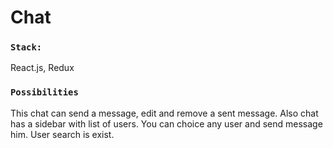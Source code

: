 # Chat


### `Stack:`
React.js, Redux

### `Possibilities`
This chat can send a message, edit and remove a sent message.
Also chat has a sidebar with list of users. You can choice any user and send message him.
User search is exist.
